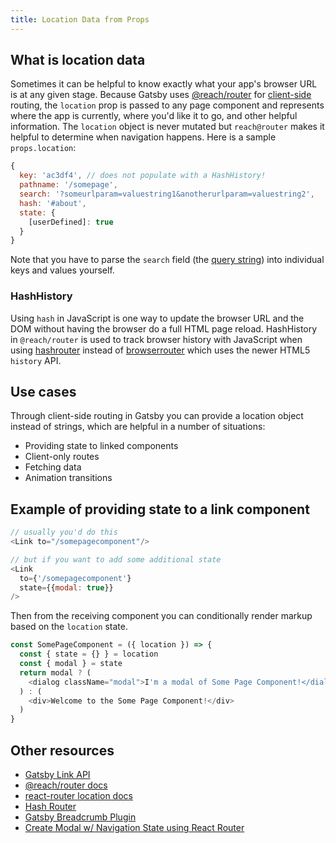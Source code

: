 ```yaml
---
title: Location Data from Props
---
```


## What is location data

Sometimes it can be helpful to know exactly what your app's browser URL is at any given stage. Because Gatsby uses [@reach/router](https://github.com/reach/router) for [client-side](/docs/glossary#client-side) routing, the `location` prop is passed to any page component and represents where the app is currently, where you'd like it to go, and other helpful information. The `location` object is never mutated but `reach@router` makes it helpful to determine when navigation happens. Here is a sample `props.location`:

```js
{
  key: 'ac3df4', // does not populate with a HashHistory!
  pathname: '/somepage',
  search: '?someurlparam=valuestring1&anotherurlparam=valuestring2',
  hash: '#about',
  state: {
    [userDefined]: true
  }
}
```

Note that you have to parse the `search` field (the [query string](https://developer.mozilla.org/en-US/docs/Web/API/URL/search)) into individual keys and values yourself.

### HashHistory

Using `hash` in JavaScript is one way to update the browser URL and the DOM without having the browser do a full HTML page reload. HashHistory in `@reach/router` is used to track browser history with JavaScript when using [hashrouter](https://reacttraining.com/react-router/web/api/HashRouter) instead of [browserrouter](https://reacttraining.com/react-router/web/api/BrowserRouter) which uses the newer HTML5 `history` API.

## Use cases

Through client-side routing in Gatsby you can provide a location object instead of strings, which are helpful in a number of situations:

- Providing state to linked components
- Client-only routes
- Fetching data
- Animation transitions

## Example of providing state to a link component

```jsx:title=index.js
// usually you'd do this
<Link to="/somepagecomponent"/>

// but if you want to add some additional state
<Link
  to={'/somepagecomponent'}
  state={{modal: true}}
/>
```

Then from the receiving component you can conditionally render markup based on the `location` state.

```jsx:title=some-page-component.js
const SomePageComponent = ({ location }) => {
  const { state = {} } = location
  const { modal } = state
  return modal ? (
    <dialog className="modal">I'm a modal of Some Page Component!</dialog>
  ) : (
    <div>Welcome to the Some Page Component!</div>
  )
}
```

## Other resources

- [Gatsby Link API](/docs/gatsby-link/)
- [@reach/router docs](https://reach.tech/router/api/Location)
- [react-router location docs](https://github.com/ReactTraining/react-router/blob/master/packages/react-router/docs/api/location.md)
- [Hash Router](https://reacttraining.com/react-router/web/api/HashRouter)
- [Gatsby Breadcrumb Plugin](/packages/gatsby-plugin-breadcrumb/#breadcrumb-props)
- [Create Modal w/ Navigation State using React Router](https://codedaily.io/tutorials/47/Create-a-Modal-Route-with-Link-and-Nav-State-in-React-Router)
